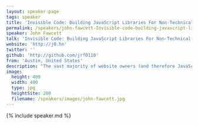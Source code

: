 ```yaml
---
layout: speaker-page
tags: speaker
title: 'Invisible Code: Building JavaScript Libraries For Non-Technical People'
permalink: /speakers/john-fawcett-Invisible-code-building-javascript-libraries-for-non-technical-people.html
speaker: John Fawcett
talk: 'Invisible Code: Building JavaScript Libraries For Non-Technical People'
website: 'http://j0.hn'
twitter: ''
github: 'http://github.com/jrf0110'
from: 'Austin, United States'
description: "The vast majority of website owners (and therefore JavaScript users) are non-technical. They don’t know how to copy-paste an embed code, much less how to use ES7 or React. But these website owners have a right to the same high quality tools we use every day. \n\nBy building tools which can be dropped into pages, which learn their configuration from their environment, which assume reasonable defaults and deliver value without having to be told how, we can make what we build work for everyone, not just the lovely people in this room.  "
image:
  height: 400
  width: 400
  type: jpg
  heightSite: 200
  filename: /speakers/images/john-fawcett.jpg
---
```


{% include speaker.md %}
